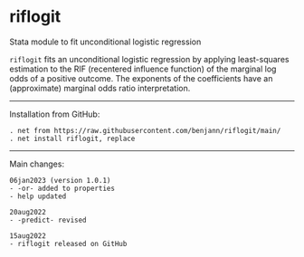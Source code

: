 # riflogit
Stata module to fit unconditional logistic regression

`riflogit` fits an unconditional logistic regression by applying least-squares
estimation to the RIF (recentered influence function) of the marginal log odds
of a positive outcome. The exponents of the coefficients have an (approximate)
marginal odds ratio interpretation.

---

Installation from GitHub:

    . net from https://raw.githubusercontent.com/benjann/riflogit/main/
    . net install riflogit, replace

---

Main changes:

    06jan2023 (version 1.0.1)
    - -or- added to properties
    - help updated

    20aug2022
    - -predict- revised

    15aug2022
    - riflogit released on GitHub
